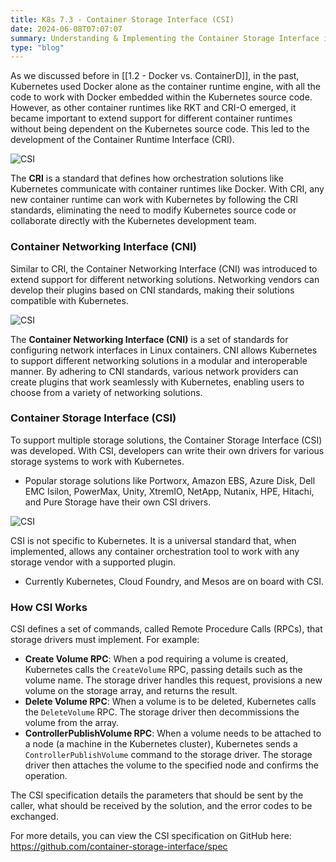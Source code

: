 ```yaml
---
title: K8s 7.3 - Container Storage Interface (CSI)
date: 2024-06-08T07:07:07
summary: Understanding & Implementing the Container Storage Interface in Kubernetes
type: "blog"
---
```

As we discussed before in [[1.2 - Docker vs. ContainerD]], in the past, Kubernetes used Docker alone as the container runtime engine, with all the code to work with Docker embedded within the Kubernetes source code. However, as other container runtimes like RKT and CRI-O emerged, it became important to extend support for different container runtimes without being dependent on the Kubernetes source code. This led to the development of the Container Runtime Interface (CRI).

![CSI](/images/kubernetes/diagrams/7-3-1-container-storage-interface.png)

The **CRI** is a standard that defines how orchestration solutions like Kubernetes communicate with container runtimes like Docker. With CRI, any new container runtime can work with Kubernetes by following the CRI standards, eliminating the need to modify Kubernetes source code or collaborate directly with the Kubernetes development team.

### Container Networking Interface (CNI)

Similar to CRI, the Container Networking Interface (CNI) was introduced to extend support for different networking solutions. Networking vendors can develop their plugins based on CNI standards, making their solutions compatible with Kubernetes.

![CSI](/images/kubernetes/diagrams/7-3-2-container-storage-interface.png)

The **Container Networking Interface (CNI)** is a set of standards for configuring network interfaces in Linux containers. CNI allows Kubernetes to support different networking solutions in a modular and interoperable manner. By adhering to CNI standards, various network providers can create plugins that work seamlessly with Kubernetes, enabling users to choose from a variety of networking solutions.
### Container Storage Interface (CSI)

To support multiple storage solutions, the Container Storage Interface (CSI) was developed. With CSI, developers can write their own drivers for various storage systems to work with Kubernetes.
- Popular storage solutions like Portworx, Amazon EBS, Azure Disk, Dell EMC Isilon, PowerMax, Unity, XtremIO, NetApp, Nutanix, HPE, Hitachi, and Pure Storage have their own CSI drivers.

![CSI](/images/kubernetes/diagrams/7-3-3-container-storage-interface.png)

CSI is not specific to Kubernetes. It is a universal standard that, when implemented, allows any container orchestration tool to work with any storage vendor with a supported plugin. 
- Currently Kubernetes, Cloud Foundry, and Mesos are on board with CSI.

### How CSI Works

CSI defines a set of commands, called Remote Procedure Calls (RPCs), that storage drivers must implement. For example:
- **Create Volume RPC**: When a pod requiring a volume is created, Kubernetes calls the `CreateVolume` RPC, passing details such as the volume name. The storage driver handles this request, provisions a new volume on the storage array, and returns the result.
- **Delete Volume RPC**: When a volume is to be deleted, Kubernetes calls the `DeleteVolume` RPC. The storage driver then decommissions the volume from the array.
- **ControllerPublishVolume RPC**: When a volume needs to be attached to a node (a machine in the Kubernetes cluster), Kubernetes sends a `ControllerPublishVolume` command to the storage driver. The storage driver then attaches the volume to the specified node and confirms the operation.

The CSI specification details the parameters that should be sent by the caller, what should be received by the solution, and the error codes to be exchanged.

For more details, you can view the CSI specification on GitHub here: https://github.com/container-storage-interface/spec
